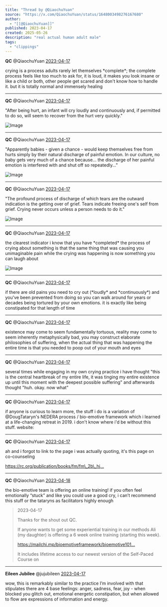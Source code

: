 ```yaml
---
title: "Thread by @QiaochuYuan"
source: "https://x.com/QiaochuYuan/status/1648003498276167680"
author:
  - "[[@QiaochuYuan]]"
published: 2023-04-17
created: 2025-05-26
description: "real actual human adult male"
tags:
  - "clippings"
---
```

**QC** @QiaochuYuan [2023-04-17](https://x.com/QiaochuYuan/status/1648003497038864384)

crying is a process adults rarely let themselves \*complete\*; the complete process feels like too much to ask for, it is loud, it makes you look insane or like a child or both, other people get scared and don't know how to handle it. but it is totally normal and immensely healing

---

**QC** @QiaochuYuan [2023-04-17](https://x.com/QiaochuYuan/status/1648003498276167680)

"After being hurt, an infant will cry loudly and continuously and, if permitted to do so, will seem to recover from the hurt very quickly."

![Image](https://pbs.twimg.com/media/Ft7dlbEaQAAJjAZ?format=png&name=large)

---

**QC** @QiaochuYuan [2023-04-17](https://x.com/QiaochuYuan/status/1648003499899375616)

"Apparently babies - given a chance - would keep themselves free from hurts simply by their natural discharge of painful emotion. In our culture, no baby gets very much of a chance because... the discharge of her painful emotion is interfered with and shut off so repeatedly..."

![Image](https://pbs.twimg.com/media/Ft7efHoaQAEAG24?format=png&name=large)

---

**QC** @QiaochuYuan [2023-04-17](https://x.com/QiaochuYuan/status/1648003501757435909)

"The profound process of discharge of which tears are the outward indication is the getting over of grief. Tears indicate freeing one's self from grief. Crying never occurs unless a person needs to do it."

![Image](https://pbs.twimg.com/media/Ft7eznkaAAEdLgz?format=png&name=large)

---

**QC** @QiaochuYuan [2023-04-17](https://x.com/QiaochuYuan/status/1648003504303382528)

the clearest indicator i know that you have \*completed\* the process of crying about something is that the same thing that was causing you unimaginable pain while the crying was happening is now something you can laugh about

![Image](https://pbs.twimg.com/media/Ft7fvW6aIAIcH2t?format=png&name=large)

---

**QC** @QiaochuYuan [2023-04-17](https://x.com/QiaochuYuan/status/1648003506060808192)

if there are old pains you need to cry out (\*loudly\* and \*continuously\*) and you've been prevented from doing so you can walk around for years or decades being tortured by your own emotions. it is exactly like being constipated for that length of time

---

**QC** @QiaochuYuan [2023-04-17](https://x.com/QiaochuYuan/status/1648003508170268682)

existence may come to seem fundamentally tortuous, reality may come to seem inherently metaphysically bad, you may construct elaborate philosophies of suffering, when the actual thing that was happening the entire time is that you needed to poop out of your mouth and eyes

---

**QC** @QiaochuYuan [2023-04-17](https://x.com/QiaochuYuan/status/1648005066656452609)

several times while engaging in my own crying practice i have thought "this is the central heartbreak of my entire life, it was tinging my entire existence up until this moment with the deepest possible suffering" and afterwards thought "huh. okay. now what"

---

**QC** @QiaochuYuan [2023-04-17](https://x.com/QiaochuYuan/status/1648005639183175681)

if anyone is curious to learn more, the stuff i do is a variation of @DougTataryn's NEDERA process / bio-emotive framework which i learned at a life-changing retreat in 2019. i don't know where i'd be without this stuff. website:

---

**QC** @QiaochuYuan [2023-04-17](https://x.com/QiaochuYuan/status/1648030568188354560)

ah and i forgot to link to the page i was actually quoting, it's this page on co-counseling

https://rc.org/publication/books/fm/fm\_2b\_hj…

---

**QC** @QiaochuYuan [2023-04-18](https://x.com/QiaochuYuan/status/1648179563061727238)

the bio-emotive team is offering an online training! if you often feel emotionally “stuck” and like you could use a good cry, i can’t recommend this stuff or the tataryns as facilitators highly enough

> 2023-04-17
> 
> Thanks for the shout out QC.
> 
> If anyone wants to get some experiential training in our methods Ali (my daughter) is offering a 6 week online training (starting this week).
> 
> https://mailchi.mp/bioemotiveframework/bioemotive101…
> 
> It includes lifetime access to our newest version of the Self-Paced Course on

---

**Eileen Jubilee** @jujubileen [2023-04-17](https://x.com/jujubileen/status/1648052052034048015)

wow, this is remarkably similar to the practice I’m involved with that stipulates there are 4 base feelings: anger, sadness, fear, joy - when blocked you glitch out, emotional energetic constipation, but when allowed to flow are expressions of information and energy.
